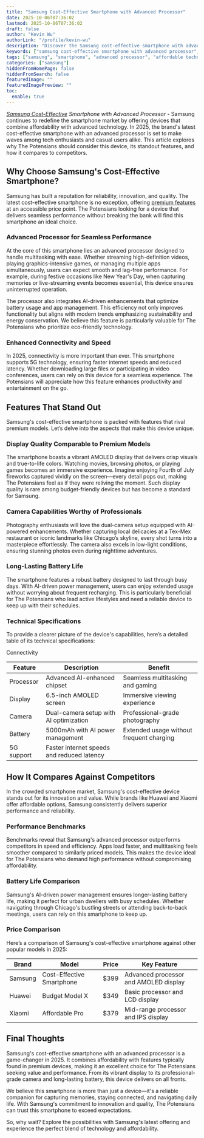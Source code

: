 ```yaml
---
title: "Samsung Cost-Effective Smartphone with Advanced Processor"
date: 2025-10-06T07:36:02
lastmod: 2025-10-06T07:36:02
draft: false
author: "Kevin Wu"
authorLink: "/profile/kevin-wu"
description: "Discover the Samsung cost-effective smartphone with advanced processor, blending affordability and top-tier performance for seamless multitasking and speed!"
keywords: ["samsung cost-effective smartphone with advanced processor", "affordable samsung smartphone with advanced processor", "samsung smartphone performance 2025"]
tags: ["samsung", "smartphone", "advanced processor", "affordable technology", "2025 trends"]
categories: ["samsung"]
hiddenFromHomePage: false
hiddenFromSearch: false
featuredImage: ""
featuredImagePreview: ""
toc:
  enable: true
---
```


_[Samsung Cost-Effective](/samsung/samsung-cost-effective-memory-card-for-smartphones) Smartphone with Advanced Processor_ - Samsung continues to redefine the smartphone market by offering devices that combine affordability with advanced technology. In 2025, the brand's latest cost-effe​ctive smartphone with an advanced processor is set to make waves among tech enthusiasts and casual users alike. This article explores why The Potensians should consider this device, its standout features, and how it compares to competitors.

## Why Choose Samsung's Cost-Effective Smartphone?

Samsung has built a reputation for reliability, innovation, and quality. The latest cost-effective smartphone is no exception, of​fering [premium features](/samsung/samsung-flagship-phones-with-premium-features) at an accessible price point. The Potensians looking for a device that delivers seamless performance without breaking the bank will find this smartphone an ideal choice.

### Advanced Processor for Seamless Performance

At the core of this smartphone lies an advanced processor designed to handle multitasking with ease. Whether streaming high-definition videos, playing graphics-intensive games, or managing multiple apps simultaneously, users can expect smooth and lag-free performance. For example, during festive occasions like New Year's Day, when capturing memories or live-streaming events becomes essential, this device ensures uninterrupted operation.

The processor also integrates AI-driven enhancements that optimize battery usage and app management. This efficiency not only improves functionality but aligns with modern trends emphasizing sustainability and energy conservation. We believe this feature is particularly valuable for The Potensians who prioritize eco-friendly technology.

### Enhanced Connectivity and Speed

In 2025, connectivity is more important than ever. This smartphone supports 5G technology, ensuring faster internet speeds and reduced latency. Whether downloading large files or participating in video conferences, users can rely on this device for a seamless experience. The Potensians will appreciate how this feature enhances productivity and entertainment on the go.

## Features That Stand Out

Samsung's cost-effective smartphone is packed with features that rival premium models. Let’s delve into the aspects that make this device unique.

### Display Quality Comparable to Premium Models

The smartphone boasts a vibrant AMOLED display that delivers crisp visuals and true-to-life colors. Watching movies, browsing photos, or playing games becomes an immersive experience. Imagine enjoying Fourth of July fireworks captured vividly on the screen—every detail pops out, making The Potensians feel as if they were reliving the moment. Such display quality is rare among budget-friendly devices but has become a standard for Samsung.

### Camera Capabilities Worthy of Professionals

Photography enthusiasts will love the dual-camera setup equipped with AI-powered enhancements. Whether capturing local delicacies at a Tex-Mex restaurant or iconic landmarks like Chicago’s skyline, every shot turns into a masterpiece effortlessly. The camera also excels in low-light conditions, ensuring stunning photos even during nighttime adventures.

### Long-Lasting Battery Life

The smartphone features a robust battery designed to last through busy days. With AI-driven power management, users can enjoy extended usage without worrying about frequent recharging. This is particularly beneficial for The Potensians who lead active lifestyles and need a reliable device to keep up with their schedules.

### Technical Specifications

To provide a clearer picture of the device's capabilities, here’s a detailed table of its technical specifications:

<div class="table-responsive">
<table class="html-table">
<thead>
<tr>
<th>Feature</th>
<th>Description</th>
<th>Benefit</th>
</tr>
</thead>
<tbody>
<tr>
<td>Processor</td>
<td>Advanced AI-enhanced chipset</td>
<td>Seamless multitasking and gaming</td>
</tr>
<tr>
<td>Display</td>
<td>6.5-inch AMOLED screen</td>
<td>Immersive viewing experience</td>
</tr>
<tr>
<td>Camera</td>
<td>Dual-camera setup with AI optimization</td>
<td>Professional-grade photography</td>
</tr>
<tr>
<td>Battery</td>
<td>5000mAh with AI power management</td>
<td>Extended usage without frequent charging</td>
</tr>
<tr>
<t​d>Connectivity</td>
<td>5G support</td>
<td>Faster internet speeds and reduced latency</td>
</tr>
</tbody>
</table>
</div>

## How It Compares Against Competitors

In the crowded smartphone market, Samsung's cost-effective device stands out for its innovation and value. While brands like Huawei and Xiaomi offer affordable options, Samsung consistently delivers superior performance and reliability.

### Performance Benchmarks

Benchmarks reveal that Samsung's advanced processor outperforms competitors in speed and efficiency. Apps load faster, and multitasking feels smoother compared to similarly priced models. This makes the device ideal for The Potensians who demand high performance without compromising affordability.

### Battery Life Comparison

Samsung's AI-driven power management ensures longer-lasting battery life, making it perfect for urban dwellers with busy schedules. Whether navigating through Chicago's bustling streets or attending back-to-back meetings, users can rely on this smartphone to keep up.

### Price Comparison

Here’s a comparison of Samsung's cost-effective smartphone against other popular models in 2025:

<div class="table-responsive">
<table class="html-table">
<thead>
<tr>
<th>Brand</th>
<th>Model</th>
<th>Price</th>
<th>Key Feature</th>
</tr>
</thead>
<tbody>
<tr>
<td>Samsung</td>
<td>Cost-Effective Smartphone</td>
<td>$399</td>
<td>Advanced processor and AMOLED display</td>
</tr>
<t​r>
<td>Huawei</td>
<td>Budget Model X</td>
<td>$349</td>
<td>Basic processor and LCD display</td>
</tr>
<tr>
<td>Xiaomi</td>
<td>Affordable Pro</td>
<td>$379</td>
<td>Mid-range processor and IPS display</td>
</tr>
</tbody>
</table>
</div>

## Final Thoughts

Samsung's cost-effective smartphone with an advanced processor is a game-changer in 2025. It combines affordability with features typically found in premium devices, making it an excellent choice for The Potensians seeking value and performance. From its vibrant display to its professional-grade camera and long-lasting batte​ry, this device delivers on all fronts.

We believe this smartphone is more than just a device—it's a reliable companion for capturing memories, staying connected, and navigating daily life. With Samsung's commitment to innovation and quality, The Potensians can trust this smartphone to exceed expectations.

So, why wait? Explore the possibilities with Samsung's latest offering and experience the perfect blend of technology and affordability.